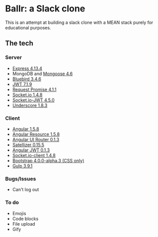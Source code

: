 # Ballr: a Slack clone


This is an attempt at building a slack clone with a MEAN stack purely for educational purposes.

## The tech

### Server

- [Express 4.13.4](http://expressjs.com/)
- MongoDB and [Mongoose 4.6](http://mongoosejs.com)
- [Bluebird 3.4.6](https://github.com/petkaantonov/bluebird)
- [JWT 7.1.9](https://github.com/auth0/node-jsonwebtoken#readme)
- [Request Promise 4.1.1](https://github.com/request/request-promise#readme)
- [Socket.io 1.4.8](https://github.com/Automattic/socket.io#readme)
- [Socket.io-JWT 4.5.0](https://github.com/auth0/socketio-jwt#readme)
- [Underscore 1.8.3](http://underscorejs.org)

### Client

- [Angular 1.5.8](https://github.com/angular/bower-angular)
- [Angular Resource 1.5.8](https://github.com/angular/bower-angular-resource)
- [Angular UI Router 0.1.3](https://github.com/angular-ui/ui-router)
- [Satellizer 0.15.5](https://github.com/sahat/satellizer)
- [Angular JWT 0.1.3](https://github.com/auth0/angular-jwt)
- [Socket.io-client 1.4.8](https://github.com/LearnBoost/socket.io-client)
- [Bootstrap 4.0.0-alpha.3 (CSS only)](http://v4-alpha.getbootstrap.com/)
- [Gulp 3.9.1](http://gulpjs.com)

### Bugs/Issues

- Can't log out

### To do

- Emojis 
- Code blocks
- File upload
- Gify